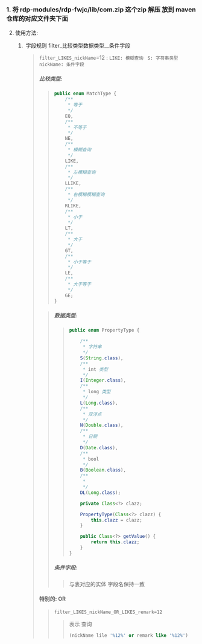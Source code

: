 ### 1. 将  rdp-modules/rdp-fwjc/lib/com.zip 这个zip 解压 放到 maven 仓库的对应文件夹下面

2. 使用方法:

   1. ​	字段规则 filter_比较类型数据类型__条件字段

      > `filter_LIKES_nickName`=12 :   `LIKE: 模糊查询 ` `S: 字符串类型` `nickName: 条件字段`
      >
      > ##### 比较类型: 
      >
      > > ```java
      > > public enum MatchType {
      > >     /**
      > >      * 等于
      > >      */
      > >     EQ,
      > >     /**
      > >      * 不等于
      > >      */
      > >     NE,
      > >     /**
      > >      * 模糊查询
      > >      */
      > >     LIKE,
      > >     /**
      > >      * 左模糊查询
      > >      */
      > >     LLIKE,
      > >     /**
      > >      * 右模糊模糊查询
      > >      */
      > >     RLIKE,
      > >     /**
      > >      * 小于
      > >      */
      > >     LT,
      > >     /**
      > >      * 大于
      > >      */
      > >     GT,
      > >     /**
      > >      * 小于等于
      > >      */
      > >     LE,
      > >     /**
      > >      * 大于等于
      > >      */
      > >     GE;
      > > }
      > > ```
      >
      > > ##### 数据类型:
      > >
      > > > ```java
      > > > public enum PropertyType {
      > > > 
      > > >     /**
      > > >      * 字符串
      > > >      */
      > > >     S(String.class),
      > > >     /**
      > > >      * int 类型
      > > >      */
      > > >     I(Integer.class),
      > > >     /**
      > > >      * long 类型
      > > >      */
      > > >     L(Long.class),
      > > >     /**
      > > >      * 双浮点
      > > >      */
      > > >     N(Double.class),
      > > >     /**
      > > >      * 日期
      > > >      */
      > > >     D(Date.class),
      > > >     /**
      > > >      * bool
      > > >      */
      > > >     B(Boolean.class),
      > > >     /**
      > > >      *
      > > >      */
      > > >     DL(Long.class);
      > > > 
      > > >     private Class<?> clazz;
      > > > 
      > > >     PropertyType(Class<?> clazz) {
      > > >         this.clazz = clazz;
      > > >     }
      > > > 
      > > >     public Class<?> getValue() {
      > > >         return this.clazz;
      > > >     }
      > > > }
      > > > ```
      > >
      > > ##### 条件字段:
      > >
      > > > 与表对应的实体 字段名保持一致
      >
      > #### 特别的: OR
      >
      > > `filter_LIKES_nickName_OR_LIKES_remark=12`
      > >
      > > > 表示 查询 
      > > >
      > > > ```sql
      > > > (nickName lile '%12%' or remark like '%12%')
      > > > ```
      > > >
      > > > 
